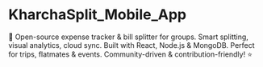 # KharchaSplit_Mobile_App
💸 Open-source expense tracker &amp; bill splitter for groups. Smart splitting, visual analytics, cloud sync. Built with React, Node.js &amp; MongoDB. Perfect for trips, flatmates &amp; events. Community-driven &amp; contribution-friendly! ⭐
